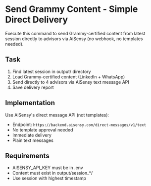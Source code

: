 # Send Grammy Content - Simple Direct Delivery

Execute this command to send Grammy-certified content from latest session directly to advisors via AiSensy (no webhook, no templates needed).

## Task

1. Find latest session in output/ directory
2. Load Grammy-certified content (LinkedIn + WhatsApp)
3. Send directly to 4 advisors via AiSensy text message API
4. Save delivery report

## Implementation

Use AiSensy's direct message API (not templates):
- Endpoint: `https://backend.aisensy.com/direct-messages/v1/text`
- No template approval needed
- Immediate delivery
- Plain text messages

## Requirements

- AISENSY_API_KEY must be in .env
- Content must exist in output/session_*/
- Use session with highest timestamp

